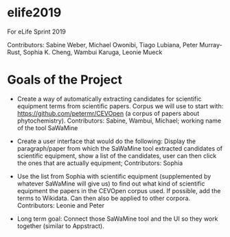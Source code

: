 # elife2019
For eLife Sprint 2019

Contributors: Sabine Weber, Michael Owonibi, Tiago Lubiana, Peter Murray-Rust, Sophia K. Cheng, Wambui Karuga, Leonie Mueck

# Goals of the Project

- Create a way of automatically extracting candidates for scientific equipment terms from scientific papers. Corpus we will use to start with: https://github.com/petermr/CEVOpen (a corpus of papers about phytochemistry). Contributors: Sabine, Wambui, Michael; working name of the tool SaWaMine

- Create a user interface that would do the following: Display the paragraph/paper from which the SaWaMine tool extracted candidates of scientific equipment, show a list of the candidates, user can then click the ones that are actually equipment; Contributors: Sophia

- Use the list from Sophia with scientific equipment (supplemented by whatever SaWaMine will give us) to find out what kind of scientific equipment the papers in the CEVOpen corpus used. If possible, add the terms to Wikidata. Can then also be applied to other corpora. Contributors: Leonie and Peter

- Long term goal: Connect those SaWaMine tool and the UI so they work together (similar to Appstract).


